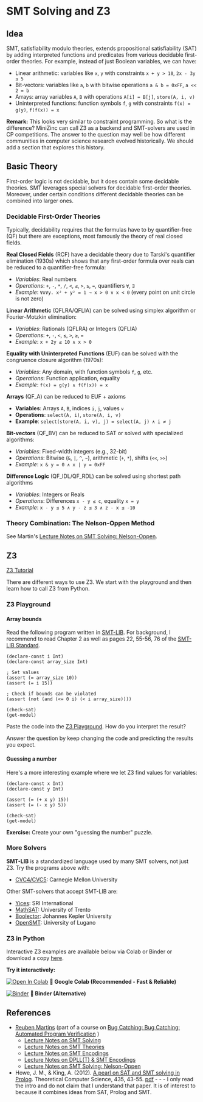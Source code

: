 # SMT Solving and Z3

## Idea

SMT, satisfiability modulo theories, extends propositional satisfiability (SAT) by adding interpreted functions and predicates from various decidable first-order theories. For example, instead of just Boolean variables, we can have:

- Linear arithmetic: variables like `x`, `y` with constraints `x + y > 10`, `2x - 3y ≤ 5`
- Bit-vectors: variables like `a`, `b` with bitwise operations `a & b = 0xFF`, `a << 2 = b`
- Arrays: array variables `A`, `B` with operations `A[i] = B[j]`, `store(A, i, v)`
- Uninterpreted functions: function symbols `f`, `g` with constraints `f(x) = g(y)`, `f(f(x)) = x`

**Remark:** This looks very similar to constraint programming. So what is the difference? MiniZinc can call Z3 as a backend and SMT-solvers are used in CP competitions. The answer to the question may well be how different communities in computer science research evolved historically. We should add a section that explores this history.

## Basic Theory

First-order logic is not decidable, but it does contain some decidable theories. SMT leverages special solvers for decidable first-order theories. Moreover, under certain conditions different decidable theories can be combined into larger ones. 

### Decidable First-Order Theories

Typically, decidability requires that the formulas have to by quantifier-free (QF) but there are exceptions, most famously the theory of real closed fields.

**Real Closed Fields** (RCF) have a decidable theory due to Tarski's quantifier elimination (1930s) which shows that any first-order formula over reals can be reduced to a quantifier-free formula:
- *Variables*: Real numbers
- *Operations*: `+`, `-`, `*`, `/`, `<`, `≤`, `>`, `≥`, `=`, quantifiers `∀`, `∃`
- *Example*: `∀x∀y. x² + y² = 1 → x > 0 ∨ x < 0` (every point on unit circle is not zero)

**Linear Arithmetic** (QFLRA/QFLIA) can be solved using simplex algorithm or Fourier-Motzkin elimination:
- *Variables*: Rationals (QFLRA) or Integers (QFLIA) 
- *Operations*: `+`, `-`, `<`, `≤`, `>`, `≥`, `=`
- *Example*: `x + 2y ≤ 10 ∧ x > 0`

**Equality with Uninterpreted Functions** (EUF) can be solved with the congruence closure algorithm (1970s):
- *Variables*: Any domain, with function symbols `f`, `g`, etc.
- *Operations*: Function application, equality
- *Example*: `f(x) = g(y) ∧ f(f(x)) = x`

**Arrays** (QF_A) can be reduced to EUF + axioms
- **Variables**: Arrays `A`, `B`, indices `i`, `j`, values `v`
- **Operations**: `select(A, i)`, `store(A, i, v)`
- **Example**: `select(store(A, i, v), j) = select(A, j) ∧ i ≠ j`

**Bit-vectors** (QF_BV) can be reduced to SAT or solved with specialized algorithms:
- *Variables*: Fixed-width integers (e.g., 32-bit)
- *Operations*: Bitwise (`&`, `|`, `^`, `~`), arithmetic (`+`, `*`), shifts (`<<`, `>>`)
- *Example*: `x & y = 0 ∧ x | y = 0xFF`

**Difference Logic** (QF_IDL/QF_RDL) can be solved using shortest path algorithms
- *Variables*: Integers or Reals
- *Operations*: Differences `x - y ≤ c`, equality `x = y`
- *Example*: `x - y ≤ 5 ∧ y - z ≤ 3 ∧ z - x ≤ -10`

### Theory Combination: The Nelson-Oppen Method

See Martin's [Lecture Notes on SMT Solving: Nelson-Oppen](https://www.cs.cmu.edu/~15414/s24/lectures/18-smt-solving.pdf).

## Z3

[Z3 Tutorial](https://microsoft.github.io/z3guide/docs/logic/intro/)

There are different ways to use Z3. We start with the playground and then learn how to call Z3 from Python.

### Z3 Playground 

#### Array bounds

Read the following program written in [SMT-LIB](https://smt-lib.org/language.shtml). For background, I recommend to read Chapter 2 as well as pages 22, 55-56, 76 of the [SMT-LIB Standard](https://smt-lib.org/papers/smt-lib-reference-v2.7-r2025-07-07.pdf).

```
(declare-const i Int)
(declare-const array_size Int)

; Set values
(assert (= array_size 10))
(assert (= i 15))

; Check if bounds can be violated
(assert (not (and (<= 0 i) (< i array_size))))

(check-sat)
(get-model)
```
Paste the code into the [Z3 Playground](https://microsoft.github.io/z3guide/docs/logic/intro/). How do you interpret the result? 

Answer the question by keep changing the code and predicting the results you expect.

#### Guessing a number

Here's a more interesting example where we let Z3 find values for variables:

```
(declare-const x Int)
(declare-const y Int)

(assert (= (+ x y) 15))
(assert (= (- x y) 5))

(check-sat)
(get-model)
```
**Exercise:** Create your own "guessing the number" puzzle.

### More Solvers

**SMT-LIB** is a standardized language used by many SMT solvers, not just Z3. Try the programs above with:

- [CVC4/CVC5](https://cvc4.github.io/app/): Carnegie Mellon University

Other SMT-solvers that accept SMT-LIB are:
- [Yices](https://yices.csl.sri.com/): SRI International  
- [MathSAT](http://mathsat.fbk.eu/): University of Trento
- [Boolector](https://boolector.github.io/): Johannes Kepler University
- [OpenSMT](https://verify.inf.usi.ch/opensmt/): University of Lugano


### Z3 in Python

Interactive Z3 examples are available below via Colab or Binder or download a copy [here](https://github.com/LEAP-at-Chapman/CPSC-510-Logical-Foundations-of-Computing/blob/main/z3/z3-examples.ipynb).

**Try it interactively:** 

[![Open In Colab](https://colab.research.google.com/assets/colab-badge.svg)](https://colab.research.google.com/github/LEAP-at-Chapman/CPSC-510-Logical-Foundations-of-Computing/blob/main/z3/z3-examples.ipynb) **🚀 Google Colab (Recommended - Fast & Reliable)**

[![Binder](https://mybinder.org/badge_logo.svg)](https://mybinder.org/v2/gh/LEAP-at-Chapman/CPSC-510-Logical-Foundations-of-Computing/main?filepath=content%2Frequirements.txt&labpath=../z3%2Fz3-examples.ipynb) **🐳 Binder (Alternative)**

## References

- [Reuben Martins](https://sat-group.github.io/ruben/) (part of a course on [Bug Catching: Bug Catching: Automated Program Verification](https://www.cs.cmu.edu/~15414/s22/s21/lectures/) )
  - [Lecture Notes on SMT Solving](https://www.cs.cmu.edu/~15414/s22/s21/lectures/16-smt.pdf)
  - [Lecture Notes on SMT Theories](https://www.cs.cmu.edu/~15414/s21/lectures/17-smt-theories.pdf)
  - [Lecture Notes on SMT Encodings](https://www.cs.cmu.edu/~15414/s21/lectures/18-smt-encodings.pdf)
  - [Lecture Notes on DPLL(T) & SMT Encodings](https://www.cs.cmu.edu/~15414/s24/lectures/19-smt-encodings.pdf)
  - [Lecture Notes on SMT Solving: Nelson-Oppen](https://www.cs.cmu.edu/~15414/s24/lectures/18-smt-solving.pdf)
- Howe, J. M., & King, A. (2012). [A pearl on SAT and SMT solving in Prolog](https://scholar.google.com/scholar?hl=en&as_sdt=0%2C5&q=A+Pearl+on+SAT+and+SMT+Solving+in+Prolog&btnG=). Theoretical Computer Science, 435, 43-55. [pdf](https://www.staff.city.ac.uk/~jacob/solver/tcs.pdf) - - - I only read the intro and do not claim that I understand that paper. It is of interest to because it combines ideas from SAT, Prolog and SMT.

